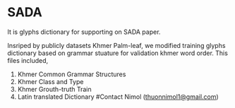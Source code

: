# SADA

It is glyphs dictionary for supporting on SADA paper. 

 Insriped by publicly datasets Khmer Palm-leaf, we modified training glyphs dictionary based on grammar stuature for validation khmer word order.
This files included, 
1) Khmer Common Grammar Structures
2) Khmer Class and Type
3) Khmer Grouth-truth Train
4) Latin translated Dictionary
#Contact
Nimol (thuonnimol1@gmail.com)
